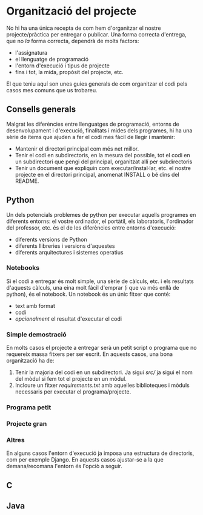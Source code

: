 # Organització del projecte

No hi ha una única recepta de com hem d'organitzar el nostre projecte/pràctica
per entregar o publicar. Una forma correcta d'entrega, que no *la* forma correcta,
dependrà de molts factors:

- l'assignatura
- el llenguatge de programació
- l'entorn d'execució i tipus de projecte
- fins i tot, la mida, propòsit del projecte, etc.

El que teniu aquí son unes guies generals de com organitzar el codi pels casos
mes comuns que us trobareu.


## Consells generals

Malgrat les diferències entre llenguatges de programació, entorns de desenvolupament i
d'execució, finalitats i mides dels programes, hi ha una sèrie de ítems que ajuden a fer
el codi mes fàcil de llegir i mantenir:

- Mantenir el directori principal com més net millor.
- Tenir el codi en subdirectoris, en la mesura del possible, tot el codi en un subdirectori
que pengi del principal, organitzat allí per subdirectoris
- Tenir un document que expliquin com executar/instal·lar, etc. el nostre projecte en
el directori principal, anomenat INSTALL o bé dins del README.


## Python

Un dels potencials problemes de python per executar aquells programes en diferents
entorns: el vostre ordinador, el portàtil, els laboratoris, l'ordinador del professor, etc.
és el de les diferències entre entorns d'execució:
- diferents versions de Python
- diferents llibreries i versions d'aquestes
- diferents arquitectures i sistemes operatius



### Notebooks

Si el codi a entregar és molt simple, una sèrie de càlculs, etc. i els resultats d'aquests càlculs, una eina molt fàcil d'emprar (i que va més enllà de python), és el notebook. Un
notebook és un únic fitxer que conté:
- text amb format
- codi
- *opcionalment* el resultat d'executar el codi


### Simple demostració
En molts casos el projecte a entregar serà un petit script o programa que no
requereix massa fitxers per ser escrit. En aquests casos, una bona organització
ha de:

1. Tenir la majoria del codi en un subdirectori. Ja sigui *src/* ja sigui el nom
del mòdul si fem tot el projecte en un mòdul.
1. Incloure un fitxer *requirements.txt* amb aquelles biblioteques i mòduls necessaris
per executar el programa/projecte.

### Programa petit

### Projecte gran

### Altres

En alguns casos l'entorn d'execució ja imposa una estructura de directoris, com
per exemple Django. En aquests casos ajustar-se a la que demana/recomana l'entorn
és l'opciò a seguir.

## C

## Java
